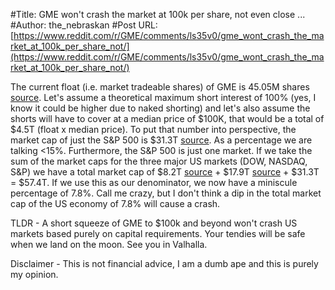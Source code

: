 #Title: GME won't crash the market at 100k per share, not even close ...
#Author: the_nebraskan
#Post URL: [https://www.reddit.com/r/GME/comments/ls35v0/gme_wont_crash_the_market_at_100k_per_share_not/](https://www.reddit.com/r/GME/comments/ls35v0/gme_wont_crash_the_market_at_100k_per_share_not/)


The current float (i.e. market tradeable shares) of GME is 45.05M shares [source](https://finance.yahoo.com/quote/GME/key-statistics?p=GME). Let's assume a theoretical maximum short interest of 100% (yes, I know it could be higher due to naked shorting) and let's also assume the shorts will have to cover at a median price of $100K, that would be a total of $4.5T (float x median price). To put that number into perspective, the market cap of just the S&P 500 is $31.3T [source](https://ycharts.com/indicators/sp_500_market_cap). As a percentage we are talking <15%. Furthermore, the S&P 500 is just one market. If we take the sum of the market caps for the three major US markets (DOW, NASDAQ, S&P) we have a total market cap of $8.2T [source](https://finasko.com/dow-jones-stocks/) + $17.9T [source](https://markets.businessinsider.com/index/market-capitalization/nasdaq_100?p=1) + $31.3T = $57.4T. If we use this as our denominator, we now have a miniscule percentage of 7.8%. Call me crazy, but I don't think a dip in the total market cap of the US economy of 7.8% will cause a crash.

TLDR - A short squeeze of GME to $100k and beyond won't crash US markets based purely on capital requirements. Your tendies will be safe when we land on the moon. See you in Valhalla. 

Disclaimer - This is not financial advice, I am a dumb ape and this is purely my opinion.